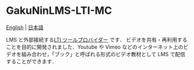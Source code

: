 # GakuNinLMS-LTI-MC

[English](README-en.md) | [日本語](README-ja.md)

LMS と外部接続する[LTI ツールプロバイダー](https://www.imsglobal.org/activity/learning-tools-interoperability) です．
ビデオを共有・再利用することを目的に開発されました．Youtube や Vimeo などのインターネット上のビデオを組み合わせ，「ブック」と呼ばれる形式のビデオ教材として LMS で配信することができます．
